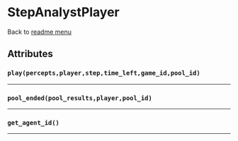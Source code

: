 # StepAnalystPlayer
Back to [readme menu](../README.md)

## Attributes
### ```play(percepts,player,step,time_left,game_id,pool_id)```

----

### ```pool_ended(pool_results,player,pool_id)```

----

### ```get_agent_id()```

----

